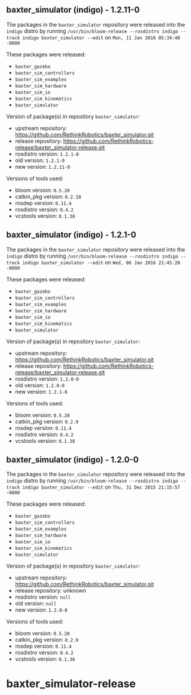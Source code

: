 ## baxter_simulator (indigo) - 1.2.11-0

The packages in the `baxter_simulator` repository were released into the `indigo` distro by running `/usr/bin/bloom-release --rosdistro indigo --track indigo baxter_simulator --edit` on `Mon, 11 Jan 2016 05:34:40 -0000`

These packages were released:
- `baxter_gazebo`
- `baxter_sim_controllers`
- `baxter_sim_examples`
- `baxter_sim_hardware`
- `baxter_sim_io`
- `baxter_sim_kinematics`
- `baxter_simulator`

Version of package(s) in repository `baxter_simulator`:
- upstream repository: https://github.com/RethinkRobotics/baxter_simulator.git
- release repository: https://github.com/RethinkRobotics-release/baxter_simulator-release.git
- rosdistro version: `1.2.1-0`
- old version: `1.2.1-0`
- new version: `1.2.11-0`

Versions of tools used:
- bloom version: `0.5.20`
- catkin_pkg version: `0.2.10`
- rosdep version: `0.11.4`
- rosdistro version: `0.4.2`
- vcstools version: `0.1.38`


## baxter_simulator (indigo) - 1.2.1-0

The packages in the `baxter_simulator` repository were released into the `indigo` distro by running `/usr/bin/bloom-release --rosdistro indigo --track indigo baxter_simulator --edit` on `Wed, 06 Jan 2016 21:45:20 -0000`

These packages were released:
- `baxter_gazebo`
- `baxter_sim_controllers`
- `baxter_sim_examples`
- `baxter_sim_hardware`
- `baxter_sim_io`
- `baxter_sim_kinematics`
- `baxter_simulator`

Version of package(s) in repository `baxter_simulator`:
- upstream repository: https://github.com/RethinkRobotics/baxter_simulator.git
- release repository: https://github.com/RethinkRobotics-release/baxter_simulator-release.git
- rosdistro version: `1.2.0-0`
- old version: `1.2.0-0`
- new version: `1.2.1-0`

Versions of tools used:
- bloom version: `0.5.20`
- catkin_pkg version: `0.2.9`
- rosdep version: `0.11.4`
- rosdistro version: `0.4.2`
- vcstools version: `0.1.38`


## baxter_simulator (indigo) - 1.2.0-0

The packages in the `baxter_simulator` repository were released into the `indigo` distro by running `/usr/bin/bloom-release --rosdistro indigo --track indigo baxter_simulator --edit` on `Thu, 31 Dec 2015 21:15:57 -0000`

These packages were released:
- `baxter_gazebo`
- `baxter_sim_controllers`
- `baxter_sim_examples`
- `baxter_sim_hardware`
- `baxter_sim_io`
- `baxter_sim_kinematics`
- `baxter_simulator`

Version of package(s) in repository `baxter_simulator`:
- upstream repository: https://github.com/RethinkRobotics/baxter_simulator.git
- release repository: unknown
- rosdistro version: `null`
- old version: `null`
- new version: `1.2.0-0`

Versions of tools used:
- bloom version: `0.5.20`
- catkin_pkg version: `0.2.9`
- rosdep version: `0.11.4`
- rosdistro version: `0.4.2`
- vcstools version: `0.1.38`


# baxter_simulator-release
